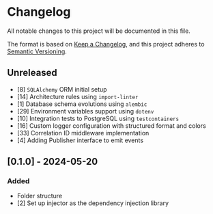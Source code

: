 # Changelog

All notable changes to this project will be documented in this file.

The format is based on [Keep a Changelog](https://keepachangelog.com/en/1.1.0/),
and this project adheres to [Semantic Versioning](https://semver.org/spec/v2.0.0.html).

## Unreleased
- [8] `SQLAlchemy` ORM initial setup
- [14] Architecture rules using `import-linter`
- [1] Database schema evolutions using `alembic`
- [29] Environment variables support using `dotenv`
- [10] Integration tests to PostgreSQL using `testcontainers` 
- [16] Custom logger configuration with structured format and colors
- [33] Correlation ID middleware implementation
- [4] Adding Publisher interface to emit events

## [0.1.0] - 2024-05-20
### Added
- Folder structure
- [2] Set up injector as the dependency injection library